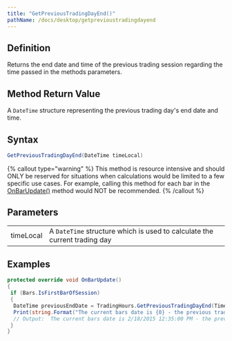 ```yaml
---
title: "GetPreviousTradingDayEnd()"
pathName: /docs/desktop/getprevioustradingdayend
---
```


## Definition

Returns the end date and time of the previous trading session regarding the time passed in the methods parameters.

## Method Return Value

A `DateTime` structure representing the previous trading day's end date and time.

## Syntax

```csharp
GetPreviousTradingDayEnd(DateTime timeLocal)
```

{% callout type="warning" %}
This method is resource intensive and should ONLY be reserved for situations when calculations would be limited to a few specific use cases. For example, calling this method for each bar in the [OnBarUpdate()](/docs/desktop/onbarupdate) method would NOT be recommended.
{% /callout %}

## Parameters

|  |  |
| --- | --- |
| timeLocal | A `DateTime` structure which is used to calculate the current trading day |

## Examples

```csharp
protected override void OnBarUpdate()
{
 if (Bars.IsFirstBarOfSession)
 {
  DateTime previousEndDate = TradingHours.GetPreviousTradingDayEnd(Time[0]);
  Print(string.Format("The current bars date is {0} - the previous trading session ended on {1}", Time[0], previousEndDate));
  // Output:  The current bars date is 2/18/2015 12:35:00 PM - the previous trading session ended on 2/17/2015 3:15:00 PM
 }
}
```
